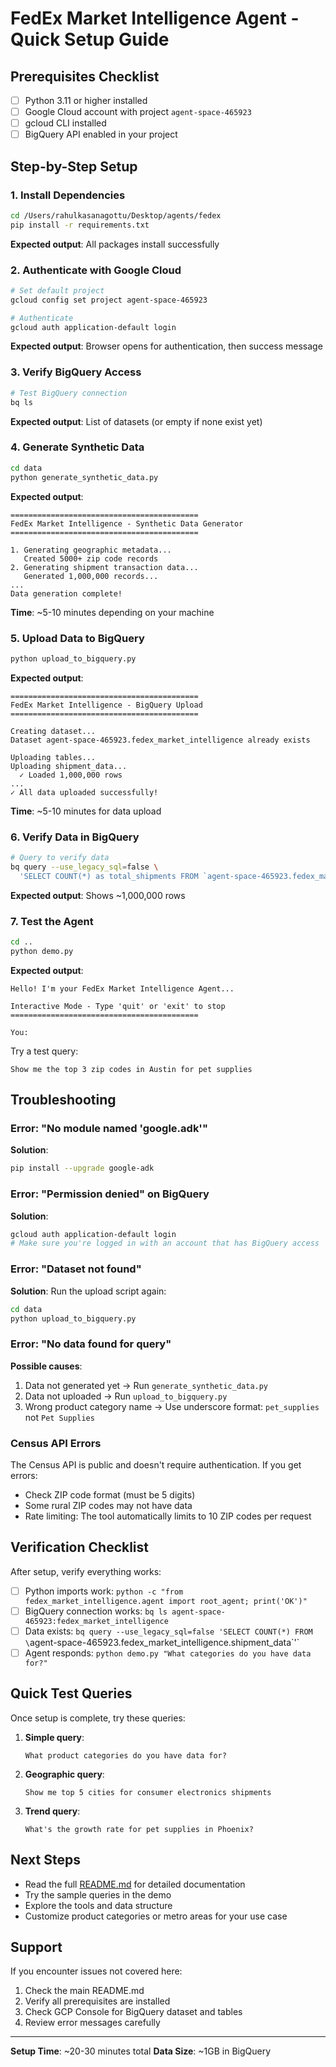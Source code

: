 # FedEx Market Intelligence Agent - Quick Setup Guide

## Prerequisites Checklist

- [ ] Python 3.11 or higher installed
- [ ] Google Cloud account with project `agent-space-465923`
- [ ] gcloud CLI installed
- [ ] BigQuery API enabled in your project

## Step-by-Step Setup

### 1. Install Dependencies

```bash
cd /Users/rahulkasanagottu/Desktop/agents/fedex
pip install -r requirements.txt
```

**Expected output**: All packages install successfully

### 2. Authenticate with Google Cloud

```bash
# Set default project
gcloud config set project agent-space-465923

# Authenticate
gcloud auth application-default login
```

**Expected output**: Browser opens for authentication, then success message

### 3. Verify BigQuery Access

```bash
# Test BigQuery connection
bq ls
```

**Expected output**: List of datasets (or empty if none exist yet)

### 4. Generate Synthetic Data

```bash
cd data
python generate_synthetic_data.py
```

**Expected output**:
```
==========================================
FedEx Market Intelligence - Synthetic Data Generator
==========================================

1. Generating geographic metadata...
   Created 5000+ zip code records
2. Generating shipment transaction data...
   Generated 1,000,000 records...
...
Data generation complete!
```

**Time**: ~5-10 minutes depending on your machine

### 5. Upload Data to BigQuery

```bash
python upload_to_bigquery.py
```

**Expected output**:
```
==========================================
FedEx Market Intelligence - BigQuery Upload
==========================================

Creating dataset...
Dataset agent-space-465923.fedex_market_intelligence already exists

Uploading tables...
Uploading shipment_data...
  ✓ Loaded 1,000,000 rows
...
✓ All data uploaded successfully!
```

**Time**: ~5-10 minutes for data upload

### 6. Verify Data in BigQuery

```bash
# Query to verify data
bq query --use_legacy_sql=false \
  'SELECT COUNT(*) as total_shipments FROM `agent-space-465923.fedex_market_intelligence.shipment_data`'
```

**Expected output**: Shows ~1,000,000 rows

### 7. Test the Agent

```bash
cd ..
python demo.py
```

**Expected output**:
```
Hello! I'm your FedEx Market Intelligence Agent...

Interactive Mode - Type 'quit' or 'exit' to stop
==========================================

You: 
```

Try a test query:
```
Show me the top 3 zip codes in Austin for pet supplies
```

## Troubleshooting

### Error: "No module named 'google.adk'"

**Solution**:
```bash
pip install --upgrade google-adk
```

### Error: "Permission denied" on BigQuery

**Solution**:
```bash
gcloud auth application-default login
# Make sure you're logged in with an account that has BigQuery access
```

### Error: "Dataset not found"

**Solution**:
Run the upload script again:
```bash
cd data
python upload_to_bigquery.py
```

### Error: "No data found for query"

**Possible causes**:
1. Data not generated yet → Run `generate_synthetic_data.py`
2. Data not uploaded → Run `upload_to_bigquery.py`
3. Wrong product category name → Use underscore format: `pet_supplies` not `Pet Supplies`

### Census API Errors

The Census API is public and doesn't require authentication. If you get errors:
- Check ZIP code format (must be 5 digits)
- Some rural ZIP codes may not have data
- Rate limiting: The tool automatically limits to 10 ZIP codes per request

## Verification Checklist

After setup, verify everything works:

- [ ] Python imports work: `python -c "from fedex_market_intelligence.agent import root_agent; print('OK')"`
- [ ] BigQuery connection works: `bq ls agent-space-465923:fedex_market_intelligence`
- [ ] Data exists: `bq query --use_legacy_sql=false 'SELECT COUNT(*) FROM \`agent-space-465923.fedex_market_intelligence.shipment_data\`'`
- [ ] Agent responds: `python demo.py "What categories do you have data for?"`

## Quick Test Queries

Once setup is complete, try these queries:

1. **Simple query**:
   ```
   What product categories do you have data for?
   ```

2. **Geographic query**:
   ```
   Show me top 5 cities for consumer electronics shipments
   ```

3. **Trend query**:
   ```
   What's the growth rate for pet supplies in Phoenix?
   ```

## Next Steps

- Read the full [README.md](README.md) for detailed documentation
- Try the sample queries in the demo
- Explore the tools and data structure
- Customize product categories or metro areas for your use case

## Support

If you encounter issues not covered here:
1. Check the main README.md
2. Verify all prerequisites are installed
3. Check GCP Console for BigQuery dataset and tables
4. Review error messages carefully

---

**Setup Time**: ~20-30 minutes total
**Data Size**: ~1GB in BigQuery

